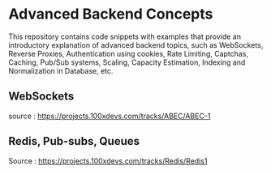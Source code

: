 # Advanced Backend Concepts

This repository contains code snippets with examples that provide an introductory explanation of advanced backend topics, such as WebSockets, Reverse Proxies, Authentication using cookies, Rate Limiting, Captchas, Caching, Pub/Sub systems, Scaling, Capacity Estimation, Indexing and Normalization in Database, etc.

## WebSockets
source : https://projects.100xdevs.com/tracks/ABEC/ABEC-1

## Redis, Pub-subs, Queues
Source : https://projects.100xdevs.com/tracks/Redis/Redis1

